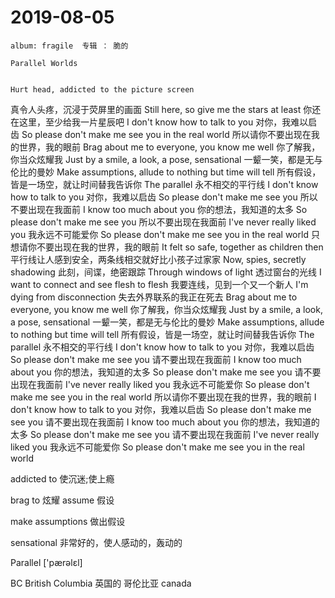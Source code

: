 # 2019-08-05
    album: fragile  专辑 ： 脆的 

    Parallel Worlds


    Hurt head, addicted to the picture screen
真令人头疼，沉浸于荧屏里的画面
Still here, so give me the stars at least
你还在这里，至少给我一片星辰吧
I don't know how to talk to you
对你，我难以启齿
So please don't make me see you in the real world
所以请你不要出现在我的世界，我的眼前
Brag about me to everyone, you know me well
你了解我，你当众炫耀我
Just by a smile, a look, a pose, sensational
一颦一笑，都是无与伦比的曼妙
Make assumptions, allude to nothing but time will tell
所有假设，皆是一场空，就让时间替我告诉你
The parallel
永不相交的平行线
I don't know how to talk to you
对你，我难以启齿
So please don't make me see you
所以不要出现在我面前
I know too much about you
你的想法，我知道的太多
So please don't make me see you
所以不要出现在我面前
I've never really liked you
我永远不可能爱你
So please don't make me see you in the real world
只想请你不要出现在我的世界，我的眼前
It felt so safe, together as children then
平行线让人感到安全，两条线相交就好比小孩子过家家
Now, spies, secretly shadowing
此刻，间谍，绝密跟踪
Through windows of light
透过窗台的光线
I want to connect and see flesh to flesh
我要连线，见到一个又一个新人
I'm dying from disconnection
失去外界联系的我正在死去
Brag about me to everyone, you know me well
你了解我，你当众炫耀我
Just by a smile, a look, a pose, sensational
一颦一笑，都是无与伦比的曼妙
Make assumptions, allude to nothing but time will tell
所有假设，皆是一场空，就让时间替我告诉你
The parallel
永不相交的平行线
I don't know how to talk to you
对你，我难以启齿
So please don't make me see you
请不要出现在我面前
I know too much about you
你的想法，我知道的太多
So please don't make me see you
请不要出现在我面前
I've never really liked you
我永远不可能爱你
So please don't make me see you in the real world
所以请你不要出现在我的世界，我的眼前
I don't know how to talk to you
对你，我难以启齿
So please don't make me see you
请不要出现在我面前
I know too much about you
你的想法，我知道的太多
So please don't make me see you
请不要出现在我面前
I've never really liked you
我永远不可能爱你
So please don't make me see you in the real world


addicted to  使沉迷;使上瘾

brag to  炫耀
assume 假设

make assumptions 做出假设

sensational 非常好的，使人感动的，轰动的

Parallel ['pærəlɛl] 



BC British Columbia  英国的 哥伦比亚  canada 